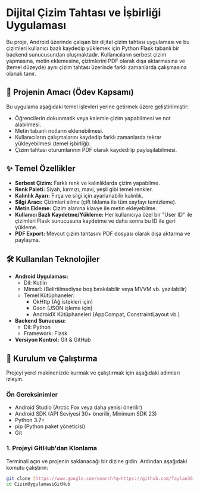 # Dijital Çizim Tahtası ve İşbirliği Uygulaması

Bu proje, Android üzerinde çalışan bir dijital çizim tahtası uygulaması ve bu çizimleri kullanıcı bazlı kaydedip yüklemek için Python Flask tabanlı bir backend sunucusundan oluşmaktadır. Kullanıcıların serbest çizim yapmasına, metin eklemesine, çizimlerini PDF olarak dışa aktarmasına ve (temel düzeyde) aynı çizim tahtası üzerinde farklı zamanlarda çalışmasına olanak tanır.

## 🎯 Projenin Amacı (Ödev Kapsamı)

Bu uygulama aşağıdaki temel işlevleri yerine getirmek üzere geliştirilmiştir:
* Öğrencilerin dokunmatik veya kalemle çizim yapabilmesi ve not alabilmesi.
* Metin tabanlı notların eklenebilmesi.
* Kullanıcıların çalışmalarını kaydedip farklı zamanlarda tekrar yükleyebilmesi (temel işbirliği).
* Çizim tahtası oturumlarının PDF olarak kaydedilip paylaşılabilmesi.

## ✨ Temel Özellikler

* **Serbest Çizim:** Farklı renk ve kalınlıklarda çizim yapabilme.
* **Renk Paleti:** Siyah, kırmızı, mavi, yeşil gibi temel renkler.
* **Kalınlık Ayarı:** Fırça ve silgi için ayarlanabilir kalınlık.
* **Silgi Aracı:** Çizimleri silme (çift tıklama ile tüm sayfayı temizleme).
* **Metin Ekleme:** Çizim alanına klavye ile metin ekleyebilme.
* **Kullanıcı Bazlı Kaydetme/Yükleme:** Her kullanıcıya özel bir "User ID" ile çizimleri Flask sunucusuna kaydetme ve daha sonra bu ID ile geri yükleme.
* **PDF Export:** Mevcut çizim tahtasını PDF dosyası olarak dışa aktarma ve paylaşma.

## 🛠️ Kullanılan Teknolojiler

* **Android Uygulaması:**
    * Dil: Kotlin
    * Mimarî: (Belirtilmediyse boş bırakılabilir veya MVVM vb. yazılabilir)
    * Temel Kütüphaneler:
        * OkHttp (Ağ istekleri için)
        * Gson (JSON işleme için)
        * AndroidX Kütüphaneleri (AppCompat, ConstraintLayout vb.)
* **Backend Sunucusu:**
    * Dil: Python
    * Framework: Flask
* **Versiyon Kontrol:** Git & GitHub

## 🚀 Kurulum ve Çalıştırma

Projeyi yerel makinenizde kurmak ve çalıştırmak için aşağıdaki adımları izleyin.

### Ön Gereksinimler

* Android Studio (Arctic Fox veya daha yenisi önerilir)
* Android SDK (API Seviyesi 30+ önerilir, Minimum SDK 23)
* Python 3.7+
* pip (Python paket yöneticisi)
* Git

### 1. Projeyi GitHub'dan Klonlama

Terminali açın ve projenin saklanacağı bir dizine gidin. Ardından aşağıdaki komutu çalıştırın:

```bash
git clone [https://www.google.com/search?q=https://github.com/Taylan361/CizimUygulamasiGitHub.git](https://www.google.com/search?q=https://github.com/Taylan361/CizimUygulamasiGitHub.git)
cd CizimUygulamasiGitHub
